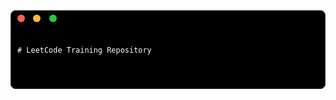 <!-- Black background code block with Mac-style buttons, showing only a comment -->
<div style="background-color: black; color: white; border-radius: 8px; padding: 10px; position: relative; font-family: monospace; max-width: 600px; border: 1px solid #333;">
    <div style="position: absolute; top: 5px; left: 10px;">
        <span style="background-color: #ff5f56; border-radius: 50%; width: 12px; height: 12px; display: inline-block;"></span>
        <span style="background-color: #ffbd2e; border-radius: 50%; width: 12px; height: 12px; display: inline-block; margin-left: 5px;"></span>
        <span style="background-color: #27c93f; border-radius: 50%; width: 12px; height: 12px; display: inline-block; margin-left: 5px;"></span>
    </div>
    <pre style="margin-top: 30px; white-space: pre-wrap;">
        <code>
# LeetCode Training Repository
        </code>
    </pre>
</div>
